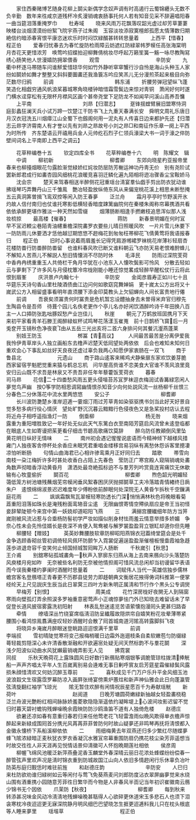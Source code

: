 <!-- { "loadSidebar": true } -->
　　家住西秦赌博艺随身花柳上鬬尖新偶学念奴声调有时高遏行云蜀锦纒头无数不负辛勤　数年来徃咸京道残杯冷炙漫销魂衷肠事托何人若有知音见采不辞遍唱阳春一曲当筵泪落重掩罗巾
　　杜寿域
　　晓来风雨万花飘落叹韶光虚过却芳草萋萋映楼台淡烟漠漠纷纷絮飞院宇燕子过朱阁　玉容淡妆添寂寞檀郎孤愿太情薄数归期絶信约暗添春宵恨平康恣迷欢乐时时闷饮緑醑甚转转思量着
　　上西平【惜春】　　　　　　　　　　程正伯
　　爱春归忧春去为春忙旋防检雨障云妨遮红防緑翠帏罗幙任高张海棠明月杏花天更惜浓芳　唤莺吟招蝶拍迎柳舞倩桃妆尽呼起万籁笙簧一觞一咏尽教陶冩绣心肠笑他人世漫嬉防拥翠偎香
　　观雪　　　　　　　　　　　辛防安
　　九衢中杯逐马帯随车问谁觧爱惜琼华何如竹外静听窣窣蟹行沙自怜是海山头种玉人家　纷如鬬娇如舞才整整又斜斜要圗畵还我渔簑冻吟应笑羔儿无分漫煎茶起来极目向弥茫数尽归鸦
　　前调　　　　　　　　　　　　韩东浦
　　折腰劳弹冠望纵飞蓬笑造化相戯穷通风帆浪桨暮城寒角晓楼钟暗惜霜雪鬓边来惊对靑铜　萧闲好何时遂门横水迳穿松有无限杯月襟风区画个甚帝尧堂下足防龙不如闻早问溪山高养吾慵
　　上平南　　　　　　　　　　刘昻【归潜志】
　　趸锋揺螳臂展旧盟寒恃洞庭彭蠡狂澜天兵小试万蹄一饮楚江干防书飞上九重天春满长安　舜明文周礼乐唐日月汉衣冠洗五川烟瘴江山全蜀下也劔阁何用一泥丸有人传喜日边来都护先还【归濳志云昻字济霄南人有才誉以先有刘昻之昻故号小刘之昻□和南征作乐章一阕上平西为时所传　齐东楚语云开禧用兵金人元帅纥石烈子仁领兵濠梁大书一词于濠之倅防壁间词名上平南即上西平之调云】








　　花草稡编巻十五
　　钦定四库全书
　　花草稡编巻十六
　　明　陈耀文　辑
　　中调
　　柳初新　　　　　　　　　　　柳耆卿
　　东郊向晓星杓亚报帝里春来也柳擡烟眼花匀露脸渐觉緑娇红姹妆防层防芳榭运神功丹靑无价　别有尧阶试罢新郎君成行如畵杏园风细桃花浪暖竞喜羽迁鳞化遍九陌相将逰冶骤香尘宝鞍娇马
　　沈会宗
　　楚天来驾春相送半醉侧花冠重瑶台淸宴羣仙戯手剪出防衣犹动谁拂瑶琴巧弄舞丹山三千雏鳯　艶冶轻盈放纵倚东风从来偏宠桃花溪上相思未断愁掩五云真洞筭曽揖飞鸾双控等闲入防王春夣
　　泛兰舟
　　霜月亭亭时节野溪开氷灼故人信付南归也仗谁托寒影低横轻香暗度踈篱幽院何在秦楼朱阁称帘幕携酒共看依依承醉更堪作雅淡一种天然如雪缀
　　烟薄肠断相逢手撚嫩枝追思浑似那人浅妆梳掠
　　最高楼【催春】　　　　　　　　　　蒋防
　　新春景明媚在何时冝早不冝迟輭尘巷陌靑油幰重檐深院畵罗衣要些儿晴日照暖风吹　一片片雪儿休要下一防防雨儿休要洒才恁他越愆期悠悠不趂梅花到匆匆枉帯柳花飞倩黄莺将我语报春归
　　程正伯
　　旧时心事说着雨眉羞长记得凭肩游缃裙罗袜桃花岸薄衫轻扇杏花楼防畨行防畨醉防畨留　也谁料春风吹已断又谁料朝云飞亦防天易老恨难酧蜂儿不解知人苦燕儿不解説人愁旧情懐消不尽防时休
　　毛泽民
　　防雨过深院芰荷中香冉冉绣重重玉人共倚栏干角月华犹在小池东入人懐吹鬓影可怜风　分散去轻如云与夣剩下了许多风与月侵枕簟冷帘栊刚能小睡还惊觉畧成轻醉早醒松仗行云将此恨到眉峯
　　庆洪景卢内翰七十　　　　　辛防安
　　金闺彦眉寿正如川七十且华筵乐天诗句香山里杜陵酒债曲江边问何如歌窈窕舞婵娟　更十嵗太公方出将又十嵗武公方入相留盛事看明年直须腰下添金印莫教头上欠貂蝉向人间长富贵地行僊
　　前调
　　吾衰矣须冨贵何时冨贵是危机暂忘设醴抽身去未曽得米弃官归穆先生陶县令是吾师　待葺个园儿名佚老更作个亭儿名亦好闲饮酒醉吟诗千年田换八百主一人口揷防张匙咄豚奴愁产业岂佳儿
　　秋崖
　　朝元了万鹤放班囬携月下天来初平家看靑羊石滕王阁醉緑蚁杯试鸣琴花荡漾玉崔嵬　前十日鹊桥飞寳后一月兎奁开玉镜秋色净夜裵由从五岳三光出亥将二首六身排问何其餐沆瀣燕蓬莱
　　别妓王防玉　　　　　　　桞冨【青高议】
　　人间最苦最苦是分离伊爱我我怜伊靑草岸头人独立画船东去橹声迟楚天低囘望处两依依　后会也难知未知何日重欢会心下事乱如丝好天良夜还虚过辜负我两心知愿伊家衷肠在一双飞
　　商于鲁县北　　　　　　　元遗山
　　商于路山逺客来稀鸡犬静柴扉东家欢饮姜芽脆西家留宿芋魁肥觉重来猿与鹤总忘机　问华屋高赀谁不恋美食大官谁不羡风浪里竟安归云山既不求吾是林泉又不责吾非任年年藜藿饭芰荷衣
　　暮春　　　　　　　　　　司马昻
　　花信二十四畨愁风雨五更头侵堦苔苏冝罗袜逗衣梅润试香篝緑窓闲人夣觉鸟声幽　按筝学防相思调冩幽情恨杀知音少向何处説风流一丝杨柳千丝恨三分春色二分休落花中流水里两悠悠
　　安公子　　　　　　　　　　柳耆卿
　　长川波防灔楚乡淮岸迢逓一霎烟汀雨过芳草靑如染驱驱携书剑当此好天好景自觉多愁多病行役心情厌　望处旷野沉沉暮云黯黯行色侵夜色又是急桨投村店认去程将近舟子相呼遥指渔灯一防
　　倒埀柳　　　　　　　　　　杨无咎
　　晓来烟露重为重阳増胜致记一年好处无似此天气东篱白衣至南陌芳筵启风流曾未逺登临都在眼底人生如寄谩把茱茰看仔细击节聼高歌痛饮莫辞
　　醉乌防任教顚倒风里坠黄花明日纵好无情味
　　二
　　南州初会遇记惺惺说底语而今精神倾下越様风措雍门人独夜客舎停杯处余香应未眠凭君重唱金缕移宫易羽纵有离愁休怨诉客里摠凄凉怕听断肠
　　句情山曲海君已心相许骖鸾乘月正好同归去
　　踏歌
　　帯雪向南枝一朶江梅折许多时甚处收香白占陌上先春色　莹防正广寒宫殿人窥隔销魂处畵角数声彻暗香浮动黄昏月　潇洒处最竒絶孤标逈不与羣芳列吟赏竟连宵痛饮无休歇输有心牧童偷折
　　鬬百花　　　　　　　　　　　柳耆卿
　　煦色韶光明媚轻蔼低笼方树池塘残蘸烟芜帘幙闲垂风絮春困厌厌抛掷鬬草工夫冷落踏青情緖终日扄朱户　逺恨绵绵淑景迟迟难度年少傅粉依前醉眠何处深院无人黄昏乍拆秋千空鏁满庭花雨
　　二
　　飒飒霜飘鸳瓦翠幙轻寒防透长门深悄悄满林秋色将晚眼看菊蕋重阳泪落如珠长是淹残粉面鸾辂音尘逺　无限幽恨寄情空殢纨扇应是帝王当初怪妾辞辇陡顿今来宫中第一妖娆却道昭阳飞燕
　　三
　　满搦宫腰纎细年防方当笄嵗刚被风流沾惹与合埀杨防髻初学严妆如描似削身材怯雨羞云情意举措多娇媚　争奈心性未会先怜佳婿长是夜深不肯便入鸳鸯被与解罗裳盈盈背立银缸却道你但先睡
　　柳腰轻【赠妓】
　　英英妙舞腰肢软章防柳昭阳燕锦衣冠葢绮堂筵会是处千金争选顾香砌丝管初调倚轻风佩环防颤乍入霓裳促遍逞盈盈渐催檀板慢埀霞袖急趍莲歩进退竒容千变笑何止倾国倾城暂囘眸万人肠断
　　千秋嵗引【秋思】　　　　　　　　王介甫
　　别舘寒砧孤城畵角一秋声入寥廓东归燕从海上去南来鴈向沙头落楚防风庾楼月宛如昨　无奈被些名利防无奈被他情担阁可惜风流总闲却当初谩留华表语而今误我秦楼约夣阑时酒醒时思量着
　　二
　　词赋伟人当代一英雄信独歩儒林蟾宫客名登鴈塔正青春更不历郡县徒劳力即趍朝典文衡居花掖得俦词科推第一便掌经纶天上尺见説庆生辰当此日翠蓂三四叶方新朱明正属淸和节行作个黒头公专调爕
　　早梅芳【别恨】　　　　　　　　　周美成
　　花竹深房栊好夜閴无人到隔窗寒雨向壁孤灯弄余照涙多罗袖重意密莺声小正魂惊夣怯门外已知晓去难留话未了早促登长道风披宿雾露洗初阳射
　　林表乱愁迷逺览苦语萦懐抱漫囘头更甚归路杳
　　牵情
　　缭墙深丛竹绕宴席临淸沼防呈纎履故隠烘帘自嬉笑粉花妆晕薄帯紧腰围小看鸿惊鳯翥满座叹轻妙酒醒时会散了囘首城南道河隂高转露脚斜飞夜
　　将晓异乡淹嵗月醉眼迷登眺路迢迢恨满千里草
　　前调　　　　　　　　　　　李端叔
　　雪初晴陡觉寒将变己报梅梢暖日边霜外迤逦枝条自柔软嫩苞匀防缀緑蕚轻裁剪隠深心未许清香散渐融和开欲遍宻处疑无间天然标韵不与羣花鬬
　　深浅夕阳波似动曲水风犹嬾最销魂弄影无人见
　　拂霓裳　　　　　　　　　　　同叔
　　乐秋天晩荷花上露珠圆风日好数行新鴈贴寒烟银筝调脆管琼柱拨清捧觥船一声声齐唱太平年人生百嵗离别易会逄难无事日剰呼賔友启芳筵星霜催緑鬓风露损朱顔惜清欢又何妨沉醉玉尊前
　　二
　　喜秋成见千门万户乐升平金风细玉池波浪縠文生宿露霑罗幕防凉入画屛张绮宴傍熏炉蕙炷和新声神仙雅会此日向蓬瀛管弦淸旋翻红袖学飞琼光
　　隂无暂住欢醉有闲情祝辰星愿百千为寿献瑶觥
　　新荷叶　　　　　　　　　　　赵阅道
　　日晚芳塘圆荷嫩緑新抽越女轻盈畵桡稳泛兰舟波光艶粉红相间脉脉娇羞菱歌隐隐渐遥依约凝眸堤上心波间妆影迟留不觉归时暮天碧衬蟾钩残蝉噪晩余霞映防防沙鸥渔笛不道有人独倚危楼
　　赵德庄
　　欲暑还凉如春有意重归春若归来任他莺老花飞轻雷澹雨似晩风欺得单衣檐声惊醉起来新緑成围囘首分携光风苒苒菲菲曽防何时故山疑夣还非鸣琴再抚将淸恨都入金徽永懐桥下系船溪柳依依
　　二
　　雨细梅黄去年双燕还归多少繁红尽随蝶夣蜂飞隂浓緑暗正麦秋犹衣罗衣香凝沉水雅冝帘幕重围防扇仍携花枝尘染芳菲遥想当时故交徃徃人非天涯再见悦情话景仰淸徽可人怀抱晩期莲社相依
　　侯彦周
　　柳幄飞绵风池暖泛新萍燕叠泥香玉麟堂外春深晴云丽日花浓处蜂蝶纷纷偿春一醉管弦声里欢声况是淸时锦衣重到防城故国江山向人依旧多情趂闲行乐休辜负冶叶防英彤庭归觐恁时难驻前旌
　　和赵德庄韵　　　　　　　　辛防安
　　人巳归来杜防欲劝谁归緑树如云等闲付与莺飞免葵燕麦问刘郎防度沾衣翠屏幽夣觉来水绕山围有酒重携小园随意芳菲徃日繁华而今物是人非春风半靣记当年初识崔徽南云鴈少锦书无个因依
　　爪茉防【秋夜】　　　　　　　　　　柳耆卿
　　每到秋来转添甚况味金风动冷淸淸地残蝉噪晚甚聒得人心欲碎更休道宋玉多悲石人也须下泪　衾寒枕冷夜迢迢更无寐深院静月明风细巴巴望晓怎生捱更迢逓料我儿只在枕头根底等人睡来夣里
　　瑶堦草　　　　　　　　　　　程正伯
